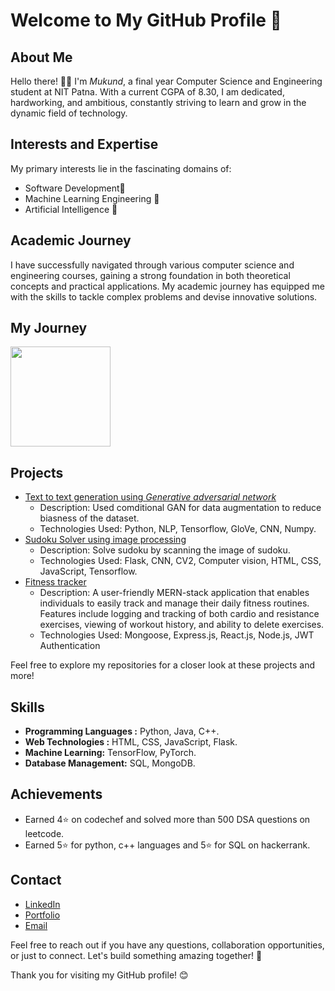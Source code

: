 # Welcome to My GitHub Profile 👋


## About Me
Hello there! 👨‍💻 I'm *Mukund*, a final year Computer Science and Engineering student at NIT Patna. With a current CGPA of 8.30, I am dedicated, hardworking, and ambitious, constantly striving to learn and grow in the dynamic field of technology.


## Interests and Expertise
My primary interests lie in the fascinating domains of:

* Software Development🚀
* Machine Learning Engineering 🤖
* Artificial Intelligence 🧠


## Academic Journey
I have successfully navigated through various computer science and engineering courses, gaining a strong foundation in both theoretical concepts and practical applications. My academic journey has equipped me with the skills to tackle complex problems and devise innovative solutions.

## My Journey
<!-- <img height="160em" src="https://github-readme-stats.vercel.app/api?username=neeraj2212&show_icons=true&include_all_commits=true&count_private=true&custom_title=GitHub+Stats&theme=dark"> --->
<img height="160em" src="https://github-readme-stats.vercel.app/api/top-langs/?username=mukund0502&layout=compact&theme=dark">


## Projects
* [Text to text generation using *Generative adversarial network*](https://github.com/mukund0502/text2text_GAN)
    * Description: Used comditional GAN for data augmentation to reduce biasness of the dataset.
    * Technologies Used: Python, NLP, Tensorflow, GloVe, CNN, Numpy.
* [Sudoku Solver using image  processing](https://github.com/mukund0502/SudokuSolver)
    * Description: Solve sudoku by scanning the image of sudoku.
    * Technologies Used: Flask, CNN, CV2, Computer vision, HTML, CSS, JavaScript, Tensorflow.
* [Fitness tracker](https://github.com/mukund0502/fitness_tracker) 
    * Description: A user-friendly MERN-stack application that enables individuals to easily track and manage their daily fitness routines. Features include logging and tracking of both cardio and resistance exercises, viewing of workout history, and ability to delete exercises.
    * Technologies Used: Mongoose, Express.js, React.js, Node.js, JWT Authentication

Feel free to explore my repositories for a closer look at these projects and more!


## Skills
* **Programming Languages :** Python, Java, C++.
* **Web Technologies :** HTML, CSS, JavaScript, Flask.
* **Machine Learning:** TensorFlow, PyTorch.
* **Database Management:** SQL, MongoDB.


## Achievements
* Earned 4⭐ on codechef and solved more than 500 DSA questions on leetcode.
* Earned 5⭐ for python, c++ languages and 5⭐ for SQL on hackerrank.


## Contact
* [LinkedIn](https://www.linkedin.com/in/mknd1/)
* [Portfolio](https://mukund0502.github.io/portfolio/)
* [Email](mukundwh8@gmail.com) <br>



Feel free to reach out if you have any questions, collaboration opportunities, or just to connect. Let's build something amazing together! 🚀



Thank you for visiting my GitHub profile! 😊
<!--
**mukund0502/mukund0502** is a ✨ _special_ ✨ repository because its `README.md` (this file) appears on your GitHub profile.

Here are some ideas to get you started:

- 🔭 I’m currently working on ...
- 🌱 I’m currently learning ...
- 👯 I’m looking to collaborate on ...
- 🤔 I’m looking for help with ...
- 💬 Ask me about ...
- 📫 How to reach me: ...
- 😄 Pronouns: ...
- ⚡ Fun fact: ...
-->
